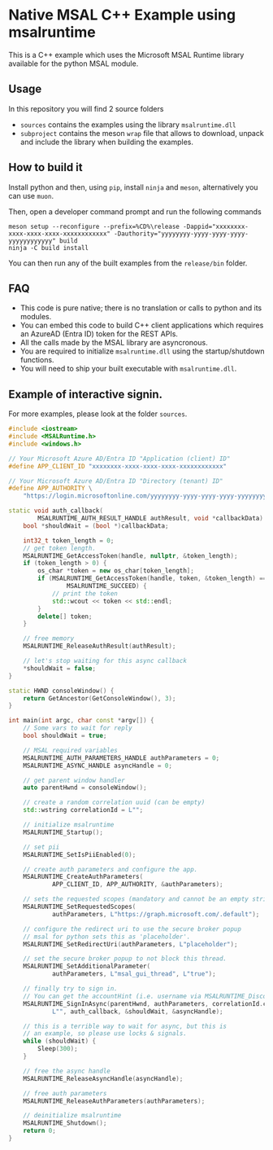 # Native MSAL C++ Example using msalruntime

This is a C++ example which uses the Microsoft MSAL Runtime library available for the python MSAL module.

## Usage

In this repository you will find 2 source folders

- `sources` contains the examples using the library `msalruntime.dll`
- `subproject` contains the meson `wrap` file that allows to download, unpack and include the library when building the examples.

## How to build it

Install python and then, using `pip`, install `ninja` and `meson`, alternatively you can use `muon`.

Then, open a developer command prompt and run the following commands

```
meson setup --reconfigure --prefix=%CD%\release -Dappid="xxxxxxxx-xxxx-xxxx-xxxx-xxxxxxxxxxxx" -Dauthority="yyyyyyyy-yyyy-yyyy-yyyy-yyyyyyyyyyyy" build
ninja -C build install
```

You can then run any of the built examples from the `release/bin` folder.

## FAQ

- This code is pure native; there is no translation or calls to python and its modules.
- You can embed this code to build C++ client applications which requires an AzureAD (Entra ID) token for the REST APIs.
- All the calls made by the MSAL library are asyncronous.
- You are required to initialize `msalruntime.dll` using the startup/shutdown functions.
- You will need to ship your built executable with `msalruntime.dll`.

## Example of interactive signin.

For more examples, please look at the folder `sources`.

```cpp
#include <iostream>
#include <MSALRuntime.h>
#include <windows.h>

// Your Microsoft Azure AD/Entra ID "Application (client) ID"
#define APP_CLIENT_ID "xxxxxxxx-xxxx-xxxx-xxxx-xxxxxxxxxxxx"

// Your Microsoft Azure AD/Entra ID "Directory (tenant) ID"
#define APP_AUTHORITY \
	"https://login.microsoftonline.com/yyyyyyyy-yyyy-yyyy-yyyy-yyyyyyyyyyyy"

static void auth_callback(
		MSALRUNTIME_AUTH_RESULT_HANDLE authResult, void *callbackData) {
	bool *shouldWait = (bool *)callbackData;

	int32_t token_length = 0;
	// get token length.
	MSALRUNTIME_GetAccessToken(handle, nullptr, &token_length);
	if (token_length > 0) {
		os_char *token = new os_char[token_length];
		if (MSALRUNTIME_GetAccessToken(handle, token, &token_length) ==
				MSALRUNTIME_SUCCEED) {
			// print the token
			std::wcout << token << std::endl;
		}
		delete[] token;
	}

	// free memory
	MSALRUNTIME_ReleaseAuthResult(authResult);

	// let's stop waiting for this async callback
	*shouldWait = false;
}

static HWND consoleWindow() {
	return GetAncestor(GetConsoleWindow(), 3);
}

int main(int argc, char const *argv[]) {
	// Some vars to wait for reply
	bool shouldWait = true;

	// MSAL required variables
	MSALRUNTIME_AUTH_PARAMETERS_HANDLE authParameters = 0;
	MSALRUNTIME_ASYNC_HANDLE asyncHandle = 0;

	// get parent window handler
	auto parentHwnd = consoleWindow();

	// create a random correlation uuid (can be empty)
	std::wstring correlationId = L"";

	// initialize msalruntime
	MSALRUNTIME_Startup();

	// set pii
	MSALRUNTIME_SetIsPiiEnabled(0);

	// create auth parameters and configure the app.
	MSALRUNTIME_CreateAuthParameters(
			APP_CLIENT_ID, APP_AUTHORITY, &authParameters);

	// sets the requested scopes (mandatory and cannot be an empty string).
	MSALRUNTIME_SetRequestedScopes(
			authParameters, L"https://graph.microsoft.com/.default");

	// configure the redirect uri to use the secure broker popup
	// msal for python sets this as 'placeholder'.
	MSALRUNTIME_SetRedirectUri(authParameters, L"placeholder");

	// set the secure broker popup to not block this thread.
	MSALRUNTIME_SetAdditionalParameter(
			authParameters, L"msal_gui_thread", L"true");

	// finally try to sign in.
	// You can get the accountHint (i.e. username via MSALRUNTIME_DiscoverAccountsAsync)
	MSALRUNTIME_SignInAsync(parentHwnd, authParameters, correlationId.c_str(),
			L"", auth_callback, &shouldWait, &asyncHandle);

	// this is a terrible way to wait for async, but this is
	// an example, so please use locks & signals.
	while (shouldWait) {
		Sleep(300);
	}

	// free the async handle
	MSALRUNTIME_ReleaseAsyncHandle(asyncHandle);

	// free auth parameters
	MSALRUNTIME_ReleaseAuthParameters(authParameters);

	// deinitialize msalruntime
	MSALRUNTIME_Shutdown();
	return 0;
}
```
